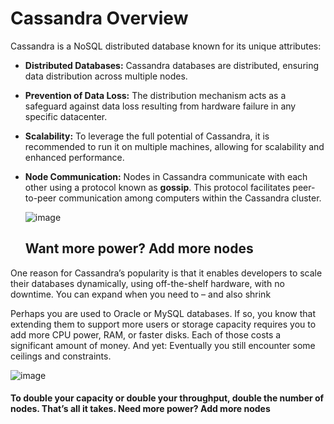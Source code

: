 # Cassandra Overview

Cassandra is a NoSQL distributed database known for its unique attributes:

- **Distributed Databases:** Cassandra databases are distributed, ensuring data distribution across multiple nodes.
- **Prevention of Data Loss:** The distribution mechanism acts as a safeguard against data loss resulting from hardware failure in any specific datacenter.
- **Scalability:** To leverage the full potential of Cassandra, it is recommended to run it on multiple machines, allowing for scalability and enhanced performance.
- **Node Communication:** Nodes in Cassandra communicate with each other using a protocol known as **gossip**. This protocol facilitates peer-to-peer communication among computers within the Cassandra cluster.

  ![image](https://github.com/Mostafahassen1/Hospital-System/assets/134046265/eb16dc2f-2f45-464c-8ef5-8d829da73fc0)

  ## Want more power? Add more nodes

One reason for Cassandra’s popularity is that it enables developers to scale their databases dynamically, using off-the-shelf hardware, with no downtime. You can expand when you need to – and also shrink


Perhaps you are used to Oracle or MySQL databases. If so, you know that extending them to support more users or storage capacity requires you to add more CPU power, RAM, or faster disks. Each of those costs a significant amount of money. And yet: Eventually you still encounter some ceilings and constraints.

![image](https://github.com/Mostafahassen1/Hospital-System/assets/134046265/c1cc2568-56bd-4c66-a4e7-beff60fedcd9)

####  To double your capacity or double your throughput, double the number of nodes. That’s all it takes. Need more power? Add more nodes
